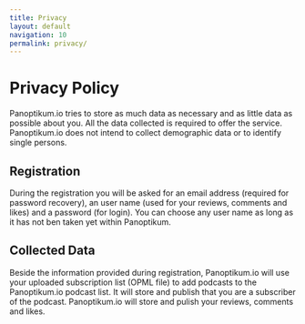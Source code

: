 ```yaml
---
title: Privacy
layout: default
navigation: 10
permalink: privacy/
---
```


# Privacy Policy

Panoptikum.io tries to store as much data as necessary and as little data as possible about you. All the data collected is required to offer the service. Panoptikum.io does not intend to collect demographic data or to identify single persons.

## Registration

During the registration you will be asked for an email address (required for password recovery), an user name (used for your reviews, comments and likes) and a password (for login). You can choose any user name as long as it has not ben taken yet within Panoptikum.

## Collected Data

Beside the information provided during registration, Panoptikum.io will use your uploaded subscription list (OPML file) to add podcasts to the Panoptikum.io podcast list. It will store and publish that you are a subscriber of the podcast. Panoptikum.io will store and pulish your reviews, comments and likes.

